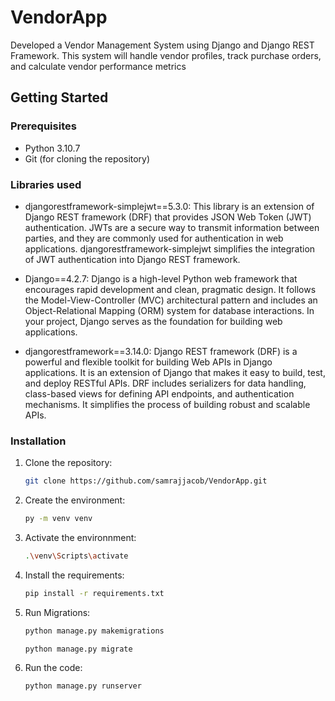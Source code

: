 # VendorApp
Developed a Vendor Management System using Django and Django REST Framework. This system will handle vendor profiles, track purchase orders, and calculate vendor performance metrics
## Getting Started
### Prerequisites

- Python 3.10.7
- Git (for cloning the repository)
  
### Libraries  used

- djangorestframework-simplejwt==5.3.0: This library is an extension of Django REST framework (DRF) that provides JSON Web Token (JWT) authentication. JWTs are a secure way to transmit information between parties, and they are commonly used for authentication in web applications. djangorestframework-simplejwt simplifies the integration of JWT authentication into Django REST framework.

- Django==4.2.7: Django is a high-level Python web framework that encourages rapid development and clean, pragmatic design. It follows the Model-View-Controller (MVC) architectural pattern and includes an Object-Relational Mapping (ORM) system for database interactions. In your project, Django serves as the foundation for building web applications.
  
- djangorestframework==3.14.0: Django REST framework (DRF) is a powerful and flexible toolkit for building Web APIs in Django applications. It is an extension of Django that makes it easy to build, test, and deploy RESTful APIs. DRF includes serializers for data handling, class-based views for defining API endpoints, and authentication mechanisms. It simplifies the process of building robust and scalable APIs.
  
### Installation

1. Clone the repository:

   ```bash
   git clone https://github.com/samrajjacob/VendorApp.git
   
2. Create the environment:

   ```bash
   py -m venv venv
   
3. Activate the environnment:
   
      ```bash
     .\venv\Scripts\activate
  
3. Install the requirements:

   ```bash
   pip install -r requirements.txt
   
4. Run Migrations:

   ```bash
   python manage.py makemigrations
   
   python manage.py migrate
   
6. Run the code:

   ```bash
   python manage.py runserver
   
